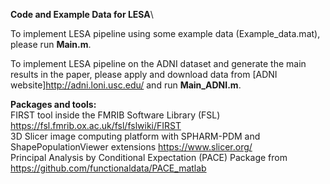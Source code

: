 **Code and Example Data for LESA**\

To implement LESA pipeline using some example data (Example_data.mat), please run **Main.m**.

To implement LESA pipeline on the ADNI dataset and generate the main results in the paper, please apply and download data from [ADNI website]http://adni.loni.usc.edu/ and run **Main_ADNI.m**.

**Packages and tools:**\
FIRST tool inside the FMRIB Software Library (FSL) https://fsl.fmrib.ox.ac.uk/fsl/fslwiki/FIRST <br/>
3D Slicer image computing platform with SPHARM-PDM and ShapePopulationViewer extensions https://www.slicer.org/ <br/>
Principal Analysis by Conditional Expectation (PACE) Package from https://github.com/functionaldata/PACE_matlab <br/>
